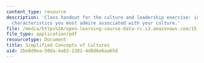 ```yaml
---
content_type: resource
description: 'Class handout for the culture and leadership exercise: identify leadership
  characteristics you most admire associated with your culture.'
file: /media/https%3A/open-learning-course-data-rc.s3.amazonaws.com/15-277-special-seminar-in-communications-leadership-and-personal-effectiveness-coaching-fall-2008/2be0d9ea50da4a0222814d8d6e6aa65d_handout_5a.pdf
file_type: application/pdf
resourcetype: Document
title: Simplified Concepts of Cultures
uid: 2be0d9ea-50da-4a02-2281-4d8d6e6aa65d
---
```

